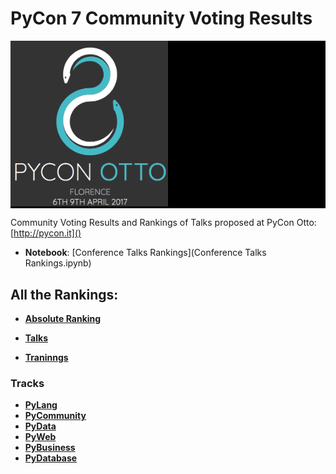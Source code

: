 # PyCon 7 Community Voting Results #

<div style="background-color:#000"> 
    <img src='logos/pycon8.png' width='50%' />
</div>

Community Voting Results and Rankings of Talks proposed at PyCon Otto: [http://pycon.it]()

* **Notebook**: [Conference Talks Rankings](Conference Talks Rankings.ipynb)

## All the Rankings: ##
* [**Absolute Ranking**](https://gist.github.com/leriomaggio/3762d7e50d208d26c192fff5c6faa813#community-voting-results)

* [**Talks**](https://gist.github.com/leriomaggio/3762d7e50d208d26c192fff5c6faa813#talks)
* [**Traninngs**](https://gist.github.com/leriomaggio/3762d7e50d208d26c192fff5c6faa813#trainings)

### Tracks

*  [**PyLang**](https://gist.github.com/leriomaggio/3762d7e50d208d26c192fff5c6faa813#pylang)
* [**PyCommunity**](https://gist.github.com/leriomaggio/3762d7e50d208d26c192fff5c6faa813#pycommunity)
*  [**PyData**](https://gist.github.com/leriomaggio/3762d7e50d208d26c192fff5c6faa813#pydata)
*  [**PyWeb**](https://gist.github.com/leriomaggio/3762d7e50d208d26c192fff5c6faa813#pyweb)
* [**PyBusiness**](https://gist.github.com/leriomaggio/3762d7e50d208d26c192fff5c6faa813#pybusiness)
* [**PyDatabase**](https://gist.github.com/leriomaggio/3762d7e50d208d26c192fff5c6faa813#pydb)
